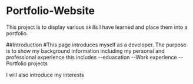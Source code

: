 # Portfolio-Website

This project is to display various skills I have learned and place them into a portfolio.


##Introduction
#This page introduces myself as a developer.
The purpose is to show my background information including my personal and professional experience this includes
--eduacation 
--Work experience
--Portfolio projects

I will also introduce my interests 
